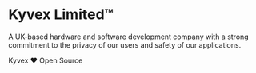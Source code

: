 # Kyvex Limited™

A UK-based hardware and software development company with a strong commitment to the privacy of our users and safety of our applications.

Kyvex ❤ Open Source
